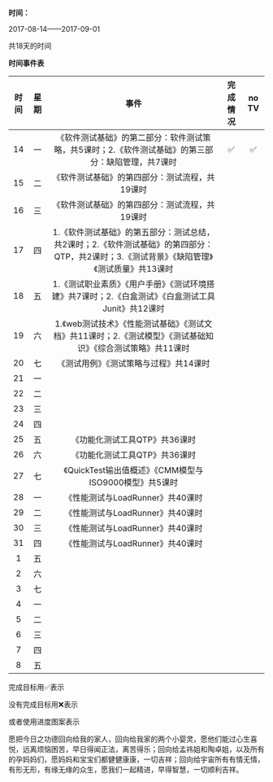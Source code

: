 **时间：**

2017-08-14——2017-09-01 

共18天的时间

**时间事件表**

|时间|星期|事件|完成情况|no TV|
|:---:|:---:|:---:|:---:|:---:|
|14|一|《软件测试基础》的第二部分：软件测试策略，共5课时；2.《软件测试基础》的第三部分：缺陷管理，共7课时|:white_check_mark:|:white_check_mark:|
|15|二|《软件测试基础》的第四部分：测试流程，共19课时||
|16|三|《软件测试基础》的第四部分：测试流程，共19课时||
|17|四|1.《软件测试基础》的第五部分：测试总结，共2课时；2.《软件测试基础》的第四部分：QTP，共2课时；3.《测试背景》《缺陷管理》《测试质量》共13课时||
|18|五|1.《测试职业素质》《用户手册》《测试环境搭建》共7课时；2.《白盒测试》《白盒测试工具Junit》共12课时||
|19|六|1.《web测试技术》《性能测试基础》《测试文档》共11课时；2.《测试模型》《测试基础知识》《综合测试策略》共11课时||
|20|七|《测试用例》《测试策略与过程》共14课时||
|21|一|||
|22|二|||
|23|三|||
|24|四|||
|25|五|《功能化测试工具QTP》共36课时||
|26|六|《功能化测试工具QTP》共36课时||
|27|七|《QuickTest输出值概述》《CMM模型与ISO9000模型》共5课时||
|28|一|《性能测试与LoadRunner》共40课时||
|29|二|《性能测试与LoadRunner》共40课时||
|30|三|《性能测试与LoadRunner》共40课时||
|31|四|《性能测试与LoadRunner》共40课时||
|1|五|||
|2|六|||
|3|七|||
|4|一|||
|5|二|||
|6|三|||
|7|四|||
|8|五|||


完成目标用:white_check_mark:表示

没有完成目标用:x:表示  

或者使用进度图案表示


愿把今日之功德回向给我的家人，回向给我家的两个小婴灵，愿他们能过心生喜悦，远离烦恼困苦，早日得闻正法，离苦得乐；回向给孟祎姐和陶卓姐，以及所有的孕妈妈们，愿妈妈和宝宝们都健健康康，一切吉祥；回向给宇宙所有有情无情，有形无形，有缘无缘的众生，愿我们一起精进，早得智慧，一切顺利吉祥。
